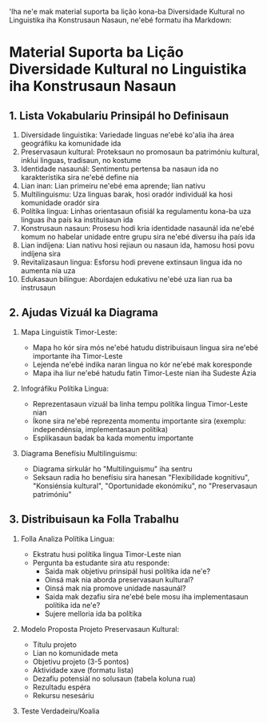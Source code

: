 'Iha ne'e mak material suporta ba lição kona-ba Diversidade Kultural no Linguistika iha Konstrusaun Nasaun, ne'ebé formatu iha Markdown:

# Material Suporta ba Lição Diversidade Kultural no Linguistika iha Konstrusaun Nasaun

## 1. Lista Vokabulariu Prinsipál ho Definisaun

1. Diversidade linguistika: Variedade linguas ne'ebé ko'alia iha área geográfiku ka komunidade ida
2. Preservasaun kultural: Proteksaun no promosaun ba patrimóniu kultural, inklui linguas, tradisaun, no kostume
3. Identidade nasaunál: Sentimentu pertensa ba nasaun ida no karakterístika sira ne'ebé define nia
4. Lian inan: Lian primeiru ne'ebé ema aprende; lian nativu
5. Multilinguismu: Uza linguas barak, hosi oradór individuál ka hosi komunidade oradór sira
6. Polítika lingua: Linhas orientasaun ofisiál ka regulamentu kona-ba uza linguas iha país ka instituisaun ida
7. Konstrusaun nasaun: Prosesu hodi kria identidade nasaunál ida ne'ebé komum no habelar unidade entre grupu sira ne'ebé diversu iha país ida
8. Lian indíjena: Lian nativu hosi rejiaun ou nasaun ida, hamosu hosi povu indíjena sira
9. Revitalizasaun lingua: Esforsu hodi prevene extinsaun lingua ida no aumenta nia uza
10. Edukasaun bilíngue: Abordajen edukativu ne'ebé uza lian rua ba instrusaun

## 2. Ajudas Vizuál ka Diagrama

1. Mapa Linguistik Timor-Leste:
   - Mapa ho kór sira mós ne'ebé hatudu distribuisaun lingua sira ne'ebé importante iha Timor-Leste
   - Lejenda ne'ebé indika naran lingua no kór ne'ebé mak koresponde
   - Mapa iha liur ne'ebé hatudu fatin Timor-Leste nian iha Sudeste Ázia

2. Infográfiku Polítika Lingua:
   - Reprezentasaun vizuál ba linha tempu polítika lingua Timor-Leste nian
   - Íkone sira ne'ebé reprezenta momentu importante sira (exemplu: independénsia, implementasaun polítika)
   - Esplikasaun badak ba kada momentu importante

3. Diagrama Benefísiu Multilinguismu:
   - Diagrama sirkulár ho "Multilinguismu" iha sentru
   - Seksaun radia ho benefísiu sira hanesan "Flexibilidade kognitivu", "Konsiénsia kultural", "Oportunidade ekonómiku", no "Preservasaun patrimóniu"

## 3. Distribuisaun ka Folla Trabalhu

1. Folla Analiza Polítika Lingua:
   - Ekstratu husi polítika lingua Timor-Leste nian
   - Pergunta ba estudante sira atu responde:
     * Saida mak objetivu prinsipál husi polítika ida ne'e?
     * Oinsá mak nia aborda preservasaun kultural?
     * Oinsá mak nia promove unidade nasaunál?
     * Saida mak dezafiu sira ne'ebé bele mosu iha implementasaun polítika ida ne'e?
     * Sujere melloria ida ba polítika

2. Modelo Proposta Projeto Preservasaun Kultural:
   - Títulu projeto
   - Lian no komunidade meta
   - Objetivu projeto (3-5 pontos)
   - Aktividade xave (formatu lista)
   - Dezafiu potensiál no solusaun (tabela koluna rua)
   - Rezultadu espéra
   - Rekursu nesesáriu

3. Teste Verdadeiru/Koalia